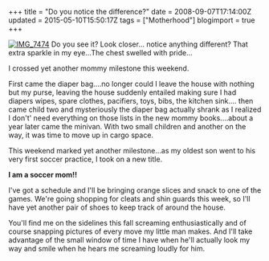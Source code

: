 +++
title = "Do you notice the difference?"
date = 2008-09-07T17:14:00Z
updated = 2015-05-10T15:50:17Z
tags = ["Motherhood"]
blogimport = true 
+++

[![IMG_7474](https://latc.s3.amazonaws.com/wp-content/uploads/2008/09/img-7474-thumb.jpg)](https://latc.s3.amazonaws.com/wp-content/uploads/2008/09/img-7474.jpg) Do you see it?  Look closer... notice anything different?  That extra sparkle in my eye...The chest swelled with pride...  

I crossed yet another mommy milestone this weekend.  

First came the diaper bag....no longer could I leave the house with nothing but my purse, leaving the house suddenly entailed making sure I had diapers wipes, spare clothes, pacifiers, toys, bibs, the kitchen sink.... then came child two and mysteriously the diaper bag actually shrank as I realized I don't' need everything on those lists in the new mommy books....about a year later came the minivan.  With two small children and another on the way, it was time to move up in cargo space.

This weekend marked yet another milestone...as my oldest son went to his very first soccer practice,  I took on a new title.  


**I am a soccer mom!!**


I've got a schedule and I'll be bringing orange slices and snack to one of the games.  We're going shopping for cleats and shin guards this week, so I'll have yet another pair of shoes to keep track of around the house.

You'll find me on the sidelines this fall screaming enthusiastically and of course snapping pictures of every move my little man makes.   And I'll take advantage of the small window of time I have when he'll actually look my way and smile when he hears me screaming loudly for him.  
